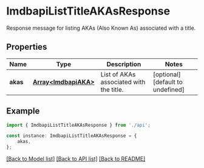 # ImdbapiListTitleAKAsResponse

Response message for listing AKAs (Also Known As) associated with a title.

## Properties

Name | Type | Description | Notes
------------ | ------------- | ------------- | -------------
**akas** | [**Array&lt;ImdbapiAKA&gt;**](ImdbapiAKA.md) | List of AKAs associated with the title. | [optional] [default to undefined]

## Example

```typescript
import { ImdbapiListTitleAKAsResponse } from './api';

const instance: ImdbapiListTitleAKAsResponse = {
    akas,
};
```

[[Back to Model list]](../README.md#documentation-for-models) [[Back to API list]](../README.md#documentation-for-api-endpoints) [[Back to README]](../README.md)
